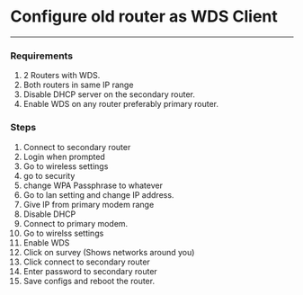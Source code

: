 # Configure old router as WDS Client
---
### Requirements
1. 2 Routers with WDS.
2. Both routers in same IP range
3. Disable DHCP server on the secondary router.
4. Enable WDS on any router preferably primary router.

### Steps
1. Connect to secondary router
2. Login when prompted
3. Go to wireless settings
4. go to security
5. change WPA Passphrase to whatever
6. Go to lan setting and change IP address.
7. Give IP from primary modem range
8. Disable DHCP
9. Connect to primary modem.
10. Go to wirelss settings
11. Enable WDS
12. Click on survey (Shows networks around you)
13. Click connect to secondary router
14. Enter password to secondary router
15. Save configs and reboot the router.

